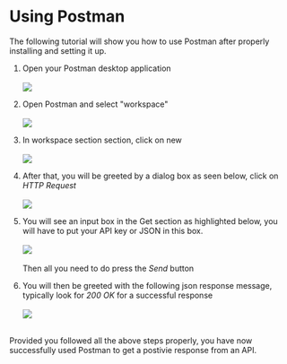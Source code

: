 # Using Postman

The following tutorial will show you how to use Postman after properly installing and setting it up.

1. Open your Postman desktop application<br><br>
![](https://i.imgur.com/LRI7l6I.png) 

2. Open Postman and select "workspace"<br><br>
![](https://i.imgur.com/JFzKUuq.png)

3. In workspace section section, click on new<br><br>
![](https://i.imgur.com/mRfSIc4.png)

4. After that, you will be greeted by a dialog box as seen below, click on *HTTP Request*<br><br>
![](https://i.imgur.com/1wAT25e.png)

5. You will see an input box in the Get section as highlighted below, you will have to put your API key or JSON in this box.<br><br>
![](https://i.imgur.com/sRVBSoL.png)<br><br>
Then all you need to do press the *Send* button

6. You will then be greeted with the following json response message, typically look for *200 OK* for a successful response<br><br>
![](https://i.imgur.com/ZapU4PC.png)

<br>
Provided you followed all the above steps properly, you have now successfully used Postman to get a postivie response from an API.







